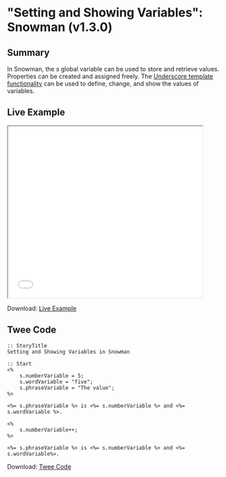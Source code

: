 # "Setting and Showing Variables": Snowman (v1.3.0)

## Summary

In Snowman, the *s* global variable can be used to store and retrieve values. Properties can be created and assigned freely. The [Underscore template functionality](http://underscorejs.org/#template) can be used to define, change, and show the values of variables.

## Live Example

<section>
<iframe src="snowman_settingandshowing_example.html" height=400 width=90%></iframe>

Download: <a href="snowman_settingandshowing_example.html" target="_blank">Live Example</a>
</section>

## Twee Code

```twee
:: StoryTitle
Setting and Showing Variables in Snowman

:: Start
<%
	s.numberVariable = 5;
	s.wordVariable = "five";
	s.phraseVariable = "The value";
%>

<%= s.phraseVariable %> is <%= s.numberVariable %> and <%= s.wordVariable %>.

<%
	s.numberVariable++;
%>

<%= s.phraseVariable %> is <%= s.numberVariable %> and <%= s.wordVariable%>.

```

Download: <a href="snowman_settingandshowing_twee.txt" target="_blank">Twee Code</a>
